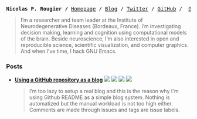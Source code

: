 <!--
  <img height="16px" src="./user.svg"> N.Rougier —
  <img height="16px" src="./location.svg"> Bordeaux</code>
-->

<p><pre align="center">
<strong>Nicolas P. Rougier /</strong> <a href="https://www.labri.fr/perso/nrougier">Homepage</a> / <a href="https://github.com/rougier/blog">Blog</a> / <a href="https://twitter.com/NPRougier">Twitter</a> / <a href="https://github.com/rougier">GitHub</a> /  <a href="https://gist.github.com/rougier">Gist</a>
</pre></p>

> I’m a researcher and team leader at the Institute of
> Neurodegenerative Diseases (Bordeaux, France). I’m investigating
> decision making, learning and cognition using computational models
> of the brain. Beside neuroscience, I’m also interested in open and
> reproducible science, scientific visualization, and computer
> graphics. And when I've time, I hack GNU Emacs.
  
### Posts
<!--   
- [**Nerd fonts and mu4e dashboard**]()  
  <img src="https://img.shields.io/badge/-27/03/2021-5555ff?style=flat-square">
  <img src="https://img.shields.io/badge/-CC--BY_4.0-9999ff?style=flat-square">
  <img src="https://img.shields.io/badge/-EMACS-9999ff?style=flat-square">
  <img src="https://img.shields.io/badge/-MAIL-9999ff?style=flat-square">
  <img src="https://img.shields.io/badge/-MU4E-9999ff?style=flat-square">
  <img src="https://img.shields.io/badge/-TYPOGRAPHY-9999ff?style=flat-square">

  > <img src="posts/data/nerd-dashboard.png" align="right" width="35%">
  
  > I’ve been playing with [nerd fonts](https://www.nerdfonts.com/) and [mu4e dashboard](https://github.com/rougier/mu4e-dashboard) to design a simple mail side panel. The idea is to replace the default [mu4e](https://www.djcbsoftware.nl/code/mu/mu4e.html) homepage with something more compact and visually nicer.  

-->

- [**Using a GitHub repository as a blog**](./posts/github-blog.md)
  ![](https://img.shields.io/badge/-27/03/2021-5555ff?style=flat-square)
  [![](https://img.shields.io/badge/-GITHUB-9999ff?style=flat-square)](https://github.com/rougier/blog/labels/GITHUB)
  [![](https://img.shields.io/badge/-HACK-9999ff?style=flat-square)](https://github.com/rougier/blog/labels/HACK)
  [![](https://img.shields.io/github/issues/detail/comments/rougier/blog/1?style=social)](https://github.com/rougier/blog/issues/1)

  > I’m too lazy to setup a real blog and this is the reason why I'm using Github README as a simple blog system. Nothing is automatized but the manual workload is not too high either. Comments are made through issues and tags are issue labels.
  
